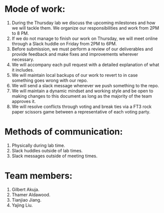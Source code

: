 ﻿# Mode of work:
1. During the Thursday lab we discuss the upcoming milestones and how we will tackle them. We organize our responsibilities and work from 2PM to 8 PM.
2. If we do not manage to finish our work on Thursday, we will meet online through a Slack huddle on Friday from 2PM to 6PM.
3. Before submission, we must perform a review of our deliverables and provide feedback and make fixes and improvements wherever necessary.
4. We will accompany each pull request with a detailed explanation of what it includes.
5. We will maintain local backups of our work to revert to in case something goes wrong with our repo.
6. We will send a slack message whenever we push something to the repo.
7. We will maintain a dynamic mindset and working style and be open to making changes to this document as long as the majority of the team approves it.
8. We will resolve conflicts through voting and break ties via a FT3 rock paper scissors game between a representative of each voting party.

# Methods of communication:
1. Physically during lab time.
2. Slack huddles outside of lab times.
3. Slack messages outside of meeting times.

# Team members:
1. Gilbert Akuja.
2. Thamer Aldawood.
3. Tianjiao Jiang.
4. Yajing Liu.
